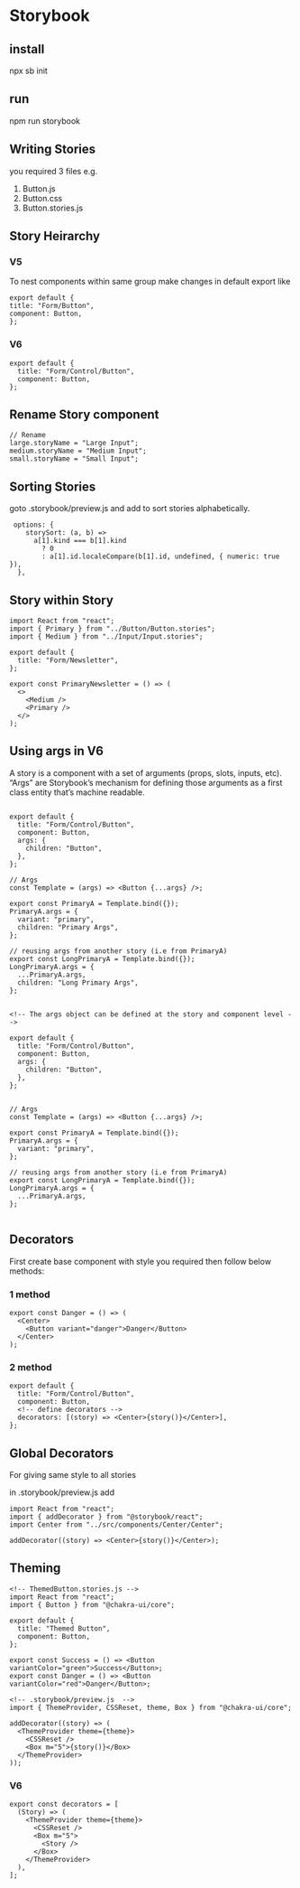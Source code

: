 # Storybook

## install

npx sb init

## run

npm run storybook

## Writing Stories

you required 3 files
e.g.

1. Button.js
2. Button.css
3. Button.stories.js

## Story Heirarchy

### V5

To nest components within same group make changes in default export like

```
export default {
title: "Form/Button",
component: Button,
};

```

### V6

```
export default {
  title: "Form/Control/Button",
  component: Button,
};
```

## Rename Story component

```
// Rename
large.storyName = "Large Input";
medium.storyName = "Medium Input";
small.storyName = "Small Input";
```

## Sorting Stories

goto .storybook/preview.js and add to sort stories alphabetically.

```
 options: {
    storySort: (a, b) =>
      a[1].kind === b[1].kind
        ? 0
        : a[1].id.localeCompare(b[1].id, undefined, { numeric: true }),
  },
```

## Story within Story

```
import React from "react";
import { Primary } from "../Button/Button.stories";
import { Medium } from "../Input/Input.stories";

export default {
  title: "Form/Newsletter",
};

export const PrimaryNewsletter = () => (
  <>
    <Medium />
    <Primary />
  </>
);

```

## Using args in V6

A story is a component with a set of arguments (props, slots, inputs, etc). “Args” are Storybook’s mechanism for defining those arguments as a first class entity that’s machine readable.

```

export default {
  title: "Form/Control/Button",
  component: Button,
  args: {
    children: "Button",
  },
};

// Args
const Template = (args) => <Button {...args} />;

export const PrimaryA = Template.bind({});
PrimaryA.args = {
  variant: "primary",
  children: "Primary Args",
};

// reusing args from another story (i.e from PrimaryA)
export const LongPrimaryA = Template.bind({});
LongPrimaryA.args = {
  ...PrimaryA.args,
  children: "Long Primary Args",
};


```

```
<!-- The args object can be defined at the story and component level -->

export default {
  title: "Form/Control/Button",
  component: Button,
  args: {
    children: "Button",
  },
};


// Args
const Template = (args) => <Button {...args} />;

export const PrimaryA = Template.bind({});
PrimaryA.args = {
  variant: "primary",
};

// reusing args from another story (i.e from PrimaryA)
export const LongPrimaryA = Template.bind({});
LongPrimaryA.args = {
  ...PrimaryA.args,
};


```

## Decorators

First create base component with style you required then follow below methods:

### 1 method

```
export const Danger = () => (
  <Center>
    <Button variant="danger">Danger</Button>
  </Center>
);
```

### 2 method

```
export default {
  title: "Form/Control/Button",
  component: Button,
  <!-- define decorators -->
  decorators: [(story) => <Center>{story()}</Center>],
};
```

## Global Decorators

For giving same style to all stories

in .storybook/preview.js add

```
import React from "react";
import { addDecorator } from "@storybook/react";
import Center from "../src/components/Center/Center";

addDecorator((story) => <Center>{story()}</Center>);
```

## Theming

```
<!-- ThemedButton.stories.js -->
import React from "react";
import { Button } from "@chakra-ui/core";

export default {
  title: "Themed Button",
  component: Button,
};

export const Success = () => <Button variantColor="green">Success</Button>;
export const Danger = () => <Button variantColor="red">Danger</Button>;

```

```
<!-- .storybook/preview.js  -->
import { ThemeProvider, CSSReset, theme, Box } from "@chakra-ui/core";

addDecorator((story) => (
  <ThemeProvider theme={theme}>
    <CSSReset />
    <Box m="5">{story()}</Box>
  </ThemeProvider>
));
```

### V6

```
export const decorators = [
  (Story) => (
    <ThemeProvider theme={theme}>
      <CSSReset />
      <Box m="5">
        <Story />
      </Box>
    </ThemeProvider>
  ),
];

```
